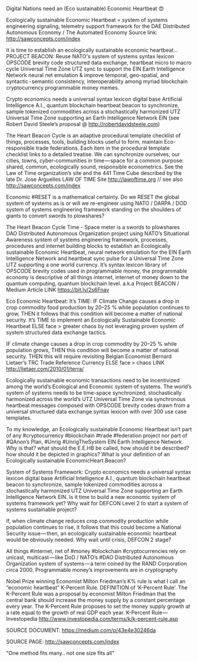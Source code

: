 Digital Nations need an (Eco sustainable) Economic Heartbeat 😍

Ecologically sustainable Economic Heartbeat = system of systems engineering  signaling, telemetry  support framework for the DAE Distributed Autonomous Economy / The Automated Economy Source link: http://sawconcepts.com/index 

It is time to establish an ecologically sustainable economic heartbeat… PROJECT BEACON: Reuse NATO's system of systems syntax lexicon OPSCODE brevity code structured data exchange, heartbeat micro to macro cycle Universal Time Zone UTZ sync to support the EIN Earth Intelligence Network neural net emulation & improve temporal, geo-spatial, and syntactic - semantic consistency, interoperability among myriad blockchain cryptocurrency programmable money memes.

Crypto economics needs a universal syntax lexicon digital base Artificial Intelligence A.I., quantum blockchain heartbeat beacon to synchronize, sample tokenized commodities across a stochastically harmonized UTZ Universal Time Zone supporting an Earth Intelligence Network EIN (see Robert David Steele’s proposal @ http://robertdavidsteele.com)

The Heart Beacon Cycle is an adaptive procedural template checklist of things, processes, tools, building blocks useful to form, maintain Eco-responsible trade federations. Each item in the procedural template checklist links to a detailed treatise. We can synchronize ourselves, our cities, towns, cyber-communities in time — space for a common purpose: shared, common, ecologically sound, responsible econometrics. See the Law of Time organization’s site and the 441 Time Cube described by the late Dr. Jose Arguelles LAW OF TIME Site http://lawoftime.org // see also http://sawconcepts.com/index

Economic #RESET is a mathematical certainty. Do we RESET the global system of systems as is or will we re-engineer using NATO / DARPA / DOD system of systems engineering framework standing on the shoulders of giants to convert swords to plowshares? 

The Heart Beacon Cycle Time - Space meter is a swords to plowshares DAO Distributed Autonomous Organization project using NATO’s Situational Awareness system of systems engineering framework, processes, procedures and internet building blocks to establish an Ecologically sustainable Economic Heartbeat, neural network emulation for the EIN Earth Intelligence Network and heartbeat sync pulse for a Universal Time Zone UTZ supporting a one world currency. It’s syntax lexicon library of OPSCODE brevity codes used in programmable money, the programmable economy is descriptive of all things internet, internet of money down to the quantum computing, quantum blockchain level. a.k.a Project BEACON / Medium Article LINK https://bit.ly/2s6Fnav

Eco Economic Heartbeat: It’s TIME: IF Climate Change causes a drop in crop commodity food production by 20–25 % while population continues to grow, THEN it follows that this condition will become a matter of national security. It’s TIME to implement an Ecologically Sustainable Economic Heartbeat ELSE face > greater chaos by not leveraging proven system of system structured data exchange tactics.

IF climate change causes a drop in crop commodity by 20–25 % while population grows, THEN this condition will become a matter of national security. THEN this will require revisiting Belgian Economist Bernard Lietaer’s TRC Trade Reference Currency ELSE face > chaos LINK http://lietaer.com/2010/01/terra/

Ecologically sustainable economic transactions need to be incentivized among the world’s Ecological and Economic system of systems. The world’s system of systems needs to be time-space synchronized, stochastically harmonized across the world’s UTZ Universal Time Zone via synchronous heartbeat messages composed with OPSCODE brevity codes drawn from a universal structured data exchange syntax lexicon with over 300 use case templates.

To my knowledge, an Ecologically sustainable Economic Heartbeat isn’t part of any #cryptocurrency #blockchain #trade #federation project nor part of #QAnon’s Plan, #Unrig #UnrigTheSystem EIN Earth Intelligence Network. Why is that? what should the E.E.HB be called, how should it be described? how should it be depicted in graphics? What is your definition of an Ecologically sustainable EconomicHeart Beacon?

System of Systems Framework: Crypto economics needs a universal syntax lexicon digital base Artificial Intelligence A.I., quantum blockchain heartbeat beacon to synchronize, sample tokenized commodities across a stochastically harmonized UTZ Universal Time Zone supporting an Earth Intelligence Network EIN. Is it time to build a new economic system of systems framework yet? Why wait for DEFCON Level 2 to start a system of systems sustainable project?

If, when climate change reduces crop commodity production while population continues to rise, it follows that this could become a National Security issue — then, an ecologically sustainable economic heartbeat would be obviously needed. Why wait until crisis, DEFCON 2 stage?

All things #internet, net of #money #blockchain #cryptocurrencies rely on unicast, multicast — like DoD / NATO’s #DAO Distributed Autonomous Organization system of systems — a term coined by the RAND Corporation circa 2000. Programmable money’s improvements are in cryptography

Nobel Prize winning Economist Milton Friedman’s K% rule is what I call an “economic heartbeat” K-Percent Rule. DEFINITION of ‘K-Percent Rule’. The K-Percent Rule was a proposal by economist Milton Friedman that the central bank should increase the money supply by a constant percentage every year. The K-Percent Rule proposes to set the money supply growth at a rate equal to the growth of real GDP each year. K-Percent Rule — Investopedia http://www.investopedia.com/terms/k/k-percent-rule.asp

SOURCE DOCUMENT: https://medium.com/p/43e4e30246da

SOURCE PAGE: http://sawconcepts.com/index

"One method fits many.. not one size fits all"
